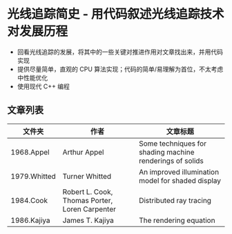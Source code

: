 # 光线追踪简史 - 用代码叙述光线追踪技术对发展历程

- 回看光线追踪的发展，将其中的一些关键对推进作用对文章找出来，并用代码实现
- 提供尽量简单，直观的 CPU 算法实现；代码的简单/易理解为首位，不太考虑中性能优化
- 使用现代 C++ 编程

## 文章列表

| 文件夹  |  作者    |  文章标题    |
| --  |  --  |  --  |
|  1968.Appel   | Arthur Appel |  Some techniques for shading machine renderings of solids    |
|  1979.Whitted | Turner Whitted  |  An improved illumination model for shaded display   |
|  1984.Cook    | Robert L. Cook, Thomas Porter, Loren Carpenter    | Distributed ray tracing  |
|  1986.Kajiya  | James T. Kajiya | The rendering equation  |
